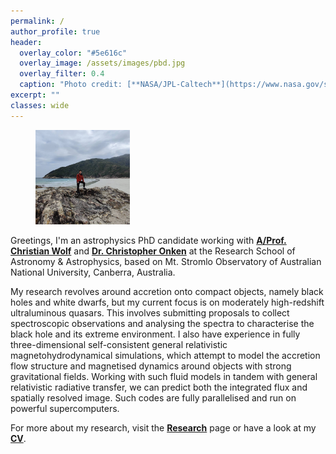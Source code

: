 ```yaml
---
permalink: /
author_profile: true
header:
  overlay_color: "#5e616c"
  overlay_image: /assets/images/pbd.jpg
  overlay_filter: 0.4
  caption: "Photo credit: [**NASA/JPL-Caltech**](https://www.nasa.gov/sites/default/files/styles/full_width/public/thumbnails/image/pia23645_pbd_main-16.jpg?itok=GSe4gFx2)"
excerpt: ""
classes: wide
---
```


<figure style="width: 30%" class="align-right">
  <a href="/assets/images/bio-photo.jpg" title="Home Photo" alt="Home Photo">
  <img src="/assets/images/bio-photo.jpg" alt=""></a>
</figure>


Greetings, I'm an astrophysics PhD candidate working with [**A/Prof. Christian Wolf**](https://researchers.anu.edu.au/researchers/wolf-c) 
and [**Dr. Christopher Onken**](https://researchers.anu.edu.au/researchers/onken-c) at the Research School of Astronomy & Astrophysics, 
based on Mt. Stromlo Observatory of Australian National University, Canberra, Australia. 

My research revolves around accretion onto compact objects, namely black holes and white dwarfs,
but my current focus is on moderately high-redshift ultraluminous quasars. 
This involves submitting proposals to collect spectroscopic observations and analysing the spectra 
to characterise the black hole and its extreme environment. 
I also have experience in fully three-dimensional self-consistent general relativistic magnetohydrodynamical simulations,
which attempt to model the accretion flow structure and magnetised dynamics around objects with strong gravitational fields. 
Working with such fluid models in tandem with general relativistic radiative transfer, 
we can predict both the integrated flux and spatially resolved image. 
Such codes are fully parallelised and run on powerful supercomputers.

For more about my research, visit the [**Research**][1] page or have a look at my [**CV**](/assets/docs/CV_Samuel_Lai.pdf).

[1]: /research/